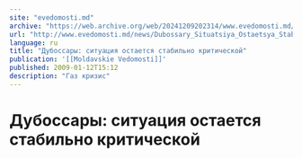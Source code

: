 ```yaml
---
site: "evedomosti.md"
archive: "https://web.archive.org/web/20241209202314/www.evedomosti.md/news/Dubossary_Situatsiya_Ostaetsya_Stabilno_Kriticheskoi"
url: "http://www.evedomosti.md/news/Dubossary_Situatsiya_Ostaetsya_Stabilno_Kriticheskoi"
language: ru
title: "Дубоссары: ситуация остается стабильно критической"
publication: '[[Moldavskie Vedomosti]]'
published: 2009-01-12T15:12
description: "Газ кризис"
---
```


# Дубоссары: ситуация остается стабильно критической

